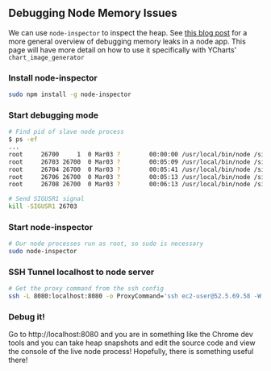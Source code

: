 ## Debugging Node Memory Issues

We can use `node-inspector` to inspect the heap. See [this blog post](https://www.toptal.com/nodejs/debugging-memory-leaks-node-js-applications)
for a more general overview of debugging memory leaks in a node app. This page will have more detail on how to use it specifically with YCharts'
`chart_image_generator`

### Install node-inspector

```bash
sudo npm install -g node-inspector
```

### Start debugging mode

```bash
# Find pid of slave node process
$ ps -ef
...
root     26700     1  0 Mar03 ?        00:00:00 /usr/local/bin/node /sites/chart_image_generator/ycharts_server.js
root     26703 26700  0 Mar03 ?        00:05:09 /usr/local/bin/node /sites/chart_image_generator/ycharts_server.js
root     26704 26700  0 Mar03 ?        00:05:41 /usr/local/bin/node /sites/chart_image_generator/ycharts_server.js
root     26706 26700  0 Mar03 ?        00:05:13 /usr/local/bin/node /sites/chart_image_generator/ycharts_server.js
root     26708 26700  0 Mar03 ?        00:06:13 /usr/local/bin/node /sites/chart_image_generator/ycharts_server.js

# Send SIGUSR1 signal
kill -SIGUSR1 26703
```

### Start node-inspector

```bash
# Our node processes run as root, so sudo is necessary
sudo node-inspector
```

### SSH Tunnel localhost to node server

```bash
# Get the proxy command from the ssh config
ssh -L 8080:localhost:8080 -o ProxyCommand='ssh ec2-user@52.5.69.58 -W %h:%p' ubuntu@[node_ip]
```

### Debug it!

Go to http://localhost:8080 and you are in something like the Chrome dev tools and you can take heap snapshots and edit the source code and view the console
of the live node process! Hopefully, there is something useful there!
